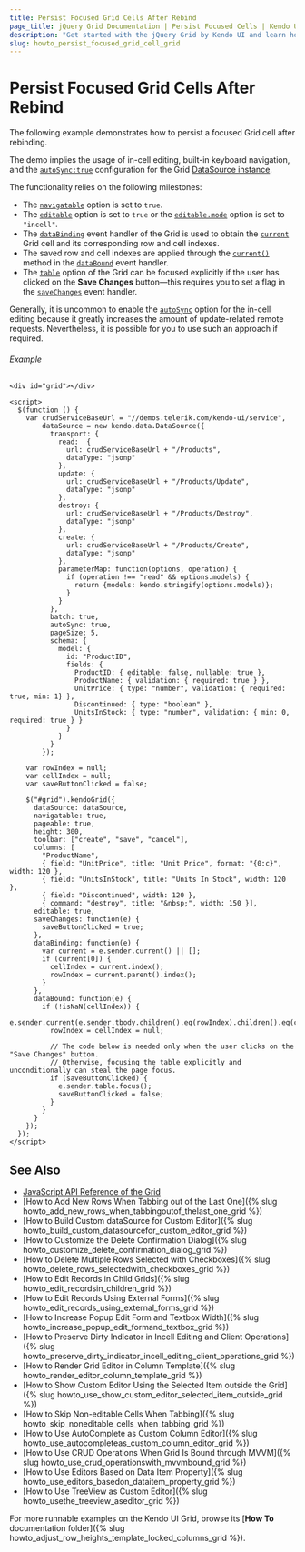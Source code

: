 ```yaml
---
title: Persist Focused Grid Cells After Rebind
page_title: jQuery Grid Documentation | Persist Focused Cells | Kendo UI
description: "Get started with the jQuery Grid by Kendo UI and learn how to persist a focused cell after rebind."
slug: howto_persist_focused_grid_cell_grid
---
```


# Persist Focused Grid Cells After Rebind

The following example demonstrates how to persist a focused Grid cell after rebinding.

The demo implies the usage of in-cell editing, built-in keyboard navigation, and the [`autoSync:true`](/api/javascript/data/datasource/configuration/autosync) configuration for the Grid [DataSource instance](/api/javascript/data/datasource).

The functionality relies on the following milestones:

* The [`navigatable`](/api/javascript/ui/grid/configuration/navigatable) option is set to `true`.
* The [`editable`](/api/javascript/ui/grid/configuration/editable) option is set to `true` or the [`editable.mode`](/api/javascript/ui/grid/configuration/editable.mode) option is set to `"incell"`.
* The [`dataBinding`](/api/javascript/ui/grid/events/databinding) event handler of the Grid is used to obtain the [`current`](/api/javascript/ui/grid/methods/current) Grid cell and its corresponding row and cell indexes.
* The saved row and cell indexes are applied through the [`current()`](/api/javascript/ui/grid/methods/current) method in the [`dataBound`](/api/javascript/ui/grid/events/databound) event handler.
* The [`table`](/api/javascript/ui/grid#fields-table) option of the Grid can be focused explicitly if the user has clicked on the **Save Changes** button&mdash;this requires you to set a flag in the [`saveChanges`](/api/javascript/ui/grid/events/savechanges) event handler.

Generally, it is uncommon to enable the [`autoSync`](/api/javascript/data/datasource/configuration/autosync) option for the in-cell editing because it greatly increases the amount of update-related remote requests. Nevertheless, it is possible for you to use such an approach if required.

###### Example

```dojo
<div id="grid"></div>

<script>
  $(function () {
    var crudServiceBaseUrl = "//demos.telerik.com/kendo-ui/service",
        dataSource = new kendo.data.DataSource({
          transport: {
            read:  {
              url: crudServiceBaseUrl + "/Products",
              dataType: "jsonp"
            },
            update: {
              url: crudServiceBaseUrl + "/Products/Update",
              dataType: "jsonp"
            },
            destroy: {
              url: crudServiceBaseUrl + "/Products/Destroy",
              dataType: "jsonp"
            },
            create: {
              url: crudServiceBaseUrl + "/Products/Create",
              dataType: "jsonp"
            },
            parameterMap: function(options, operation) {
              if (operation !== "read" && options.models) {
                return {models: kendo.stringify(options.models)};
              }
            }
          },
          batch: true,
          autoSync: true,
          pageSize: 5,
          schema: {
            model: {
              id: "ProductID",
              fields: {
                ProductID: { editable: false, nullable: true },
                ProductName: { validation: { required: true } },
                UnitPrice: { type: "number", validation: { required: true, min: 1} },
                Discontinued: { type: "boolean" },
                UnitsInStock: { type: "number", validation: { min: 0, required: true } }
              }
            }
          }
        });

    var rowIndex = null;
    var cellIndex = null;
    var saveButtonClicked = false;

    $("#grid").kendoGrid({
      dataSource: dataSource,
      navigatable: true,
      pageable: true,
      height: 300,
      toolbar: ["create", "save", "cancel"],
      columns: [
        "ProductName",
        { field: "UnitPrice", title: "Unit Price", format: "{0:c}", width: 120 },
        { field: "UnitsInStock", title: "Units In Stock", width: 120 },
        { field: "Discontinued", width: 120 },
        { command: "destroy", title: "&nbsp;", width: 150 }],
      editable: true,
      saveChanges: function(e) {
        saveButtonClicked = true;
      },
      dataBinding: function(e) {
        var current = e.sender.current() || [];
        if (current[0]) {
          cellIndex = current.index();
          rowIndex = current.parent().index();
        }
      },
      dataBound: function(e) {
        if (!isNaN(cellIndex)) {
          e.sender.current(e.sender.tbody.children().eq(rowIndex).children().eq(cellIndex));
          rowIndex = cellIndex = null;

          // The code below is needed only when the user clicks on the "Save Changes" button.
          // Otherwise, focusing the table explicitly and unconditionally can steal the page focus.
          if (saveButtonClicked) {
            e.sender.table.focus();
            saveButtonClicked = false;
          }
        }
      }
    });
  });
</script>
```

## See Also

* [JavaScript API Reference of the Grid](/api/javascript/ui/grid)
* [How to Add New Rows When Tabbing out of the Last One]({% slug howto_add_new_rows_when_tabbingoutof_thelast_one_grid %})
* [How to Build Custom dataSource for Custom Editor]({% slug howto_build_custom_datasourcefor_custom_editor_grid %})
* [How to Customize the Delete Confirmation Dialog]({% slug howto_customize_delete_confirmation_dialog_grid %})
* [How to Delete Multiple Rows Selected with Checkboxes]({% slug howto_delete_rows_selectedwith_checkboxes_grid %})
* [How to Edit Records in Child Grids]({% slug howto_edit_recordsin_children_grid %})
* [How to Edit Records Using External Forms]({% slug howto_edit_records_using_external_forms_grid %})
* [How to Increase Popup Edit Form and Textbox Width]({% slug howto_increase_popup_edit_formand_textbox_grid %})
* [How to Preserve Dirty Indicator in Incell Editing and Client Operations]({% slug howto_preserve_dirty_indicator_incell_editing_client_operations_grid %})
* [How to Render Grid Editor in Column Template]({% slug howto_render_editor_column_template_grid %})
* [How to Show Custom Editor Using the Selected Item outside the Grid]({% slug howto_use_show_custom_editor_selected_item_outside_grid %})
* [How to Skip Non-editable Cells When Tabbing]({% slug howto_skip_noneditable_cells_when_tabbing_grid %})
* [How to Use AutoComplete as Custom Column Editor]({% slug howto_use_autocompleteas_custom_column_editor_grid %})
* [How to Use CRUD Operations When Grid Is Bound through MVVM]({% slug howto_use_crud_operationswith_mvvmbound_grid %})
* [How to Use Editors Based on Data Item Property]({% slug howto_use_editors_basedon_dataitem_property_grid %})
* [How to Use TreeView as Custom Editor]({% slug howto_usethe_treeview_aseditor_grid %})

For more runnable examples on the Kendo UI Grid, browse its [**How To** documentation folder]({% slug howto_adjust_row_heights_template_locked_columns_grid %}).
